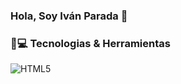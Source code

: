 ### Hola, Soy Iván Parada 👋

### 🚀💻 Tecnologias & Herramientas
![HTML5](https://img.shields.io/badge/html5-%23E34F26.svg?style=plastic&logo=html5&logoColor=white)
